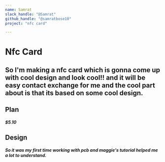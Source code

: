 ```yaml
---
name: Samrat
slack_handle: "@Samrat"
github_handle: "@samratbose10"
project: "nfc card"

---
```


# Nfc Card
## So I'm making a nfc card which is gonna come up with cool design and look cool!! and it will be easy contact exchange for me and the cool part about is that its based on some cool design.


## Plan
##### $5.10

## Design
##### So it was my first time working with pcb and maggie's tutorial helped me a lot to understand.
